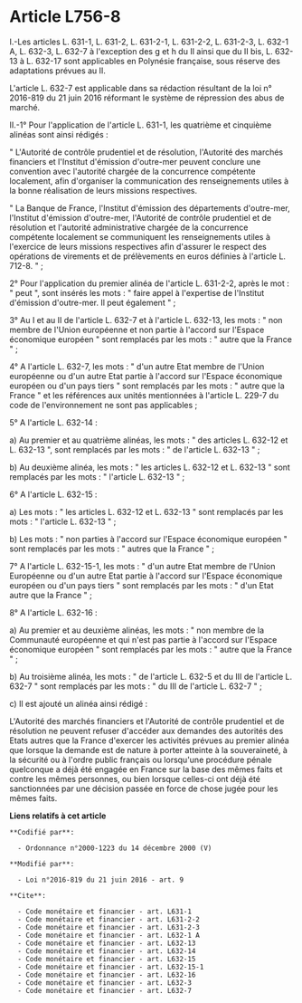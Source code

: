 # Article L756-8

I.-Les articles L. 631-1, L. 631-2, L. 631-2-1, L. 631-2-2, L. 631-2-3, 
L. 632-1 A, L. 632-3, L. 632-7 à l'exception des g et h du II ainsi que du II bis, L. 632-13 à L. 632-17 sont applicables en
Polynésie française, sous réserve des adaptations prévues au II. 

L'article L. 632-7 est applicable dans sa rédaction résultant de la loi n° 2016-819 du 21 juin 2016 réformant le système de
répression des abus de marché.

II.-1° Pour l'application de l'article L. 631-1, les quatrième et cinquième alinéas sont ainsi rédigés : 

" L'Autorité de contrôle prudentiel et de résolution, l'Autorité des marchés financiers et l'Institut d'émission d'outre-mer
peuvent conclure une convention avec l'autorité chargée de la concurrence compétente localement, afin d'organiser la
communication des renseignements utiles à la bonne réalisation de leurs missions respectives. 

" La Banque de France, l'Institut d'émission des départements d'outre-mer, l'Institut d'émission d'outre-mer, l'Autorité de
contrôle prudentiel et de résolution et l'autorité administrative chargée de la concurrence compétente localement se
communiquent les renseignements utiles à l'exercice de leurs missions respectives afin d'assurer le respect des opérations de
virements et de prélèvements en euros définies à l'article L. 712-8. " ; 

2° Pour l'application du premier alinéa de l'article L. 631-2-2, après le mot : " peut ", sont insérés les mots : " faire
appel à l'expertise de l'Institut d'émission d'outre-mer. Il peut également " ; 

3° Au I et au II de l'article L. 632-7 et à l'article L. 632-13, les mots : " non membre de l'Union européenne et non partie
à l'accord sur l'Espace économique européen " sont remplacés par les mots : " autre que la France " ; 

4° A l'article L. 632-7,  les mots : " d'un autre Etat membre de l'Union européenne ou d'un autre Etat partie à l'accord sur
l'Espace économique européen ou d'un pays tiers " sont remplacés par les mots : " autre que la France " et les références aux
unités mentionnées à l'article L. 229-7 du code de l'environnement ne sont pas applicables  ; 

5° A l'article L. 632-14 : 

a) Au premier et au quatrième alinéas, les mots : " des articles L. 632-12 et L. 632-13 ", sont remplacés par les mots : " de
l'article L. 632-13 " ; 

b) Au deuxième alinéa, les mots : " les articles L. 632-12 et L. 632-13 " sont remplacés par les mots : " l'article L. 632-13
" ; 

6° A l'article L. 632-15 : 

a) Les mots : " les articles L. 632-12 et L. 632-13 " sont remplacés par les mots : " l'article L. 632-13 " ; 

b) Les mots : " non parties à l'accord sur l'Espace économique européen " sont remplacés par les mots : " autres que la
France " ; 

7° A l'article L. 632-15-1, les mots : " d'un autre Etat membre de l'Union Européenne ou d'un autre Etat partie à l'accord
sur l'Espace économique européen ou d'un pays tiers " sont remplacés par les mots : " d'un Etat autre que la France " ; 

8° A l'article L. 632-16 : 

a) Au premier et au deuxième alinéas, les mots : " non membre de la Communauté européenne et qui n'est pas partie à l'accord
sur l'Espace économique européen " sont remplacés par les mots : " autre que la France " ; 

b) Au troisième alinéa, les mots : " de l'article L. 632-5 et du III de l'article L. 632-7 " sont remplacés par les mots : "
du III de l'article L. 632-7 " ; 

c) Il est ajouté un alinéa ainsi rédigé : 

L'Autorité des marchés financiers et l'Autorité de contrôle prudentiel et de résolution ne peuvent refuser d'accéder aux
demandes des autorités des Etats autres que la France d'exercer les activités prévues au premier alinéa que lorsque la
demande est de nature à porter atteinte à la souveraineté, à la sécurité ou à l'ordre public français ou lorsqu'une procédure
pénale quelconque a déjà été engagée en France sur la base des mêmes faits et contre les mêmes personnes, ou bien lorsque
celles-ci ont déjà été sanctionnées par une décision passée en force de chose jugée pour les mêmes faits.

**Liens relatifs à cet article**

	**Codifié par**:

	  - Ordonnance n°2000-1223 du 14 décembre 2000 (V)

	**Modifié par**:

	  - Loi n°2016-819 du 21 juin 2016 - art. 9

	**Cite**:

	  - Code monétaire et financier - art. L631-1
	  - Code monétaire et financier - art. L631-2-2
	  - Code monétaire et financier - art. L631-2-3
	  - Code monétaire et financier - art. L632-1 A
	  - Code monétaire et financier - art. L632-13
	  - Code monétaire et financier - art. L632-14
	  - Code monétaire et financier - art. L632-15
	  - Code monétaire et financier - art. L632-15-1
	  - Code monétaire et financier - art. L632-16
	  - Code monétaire et financier - art. L632-3
	  - Code monétaire et financier - art. L632-7
